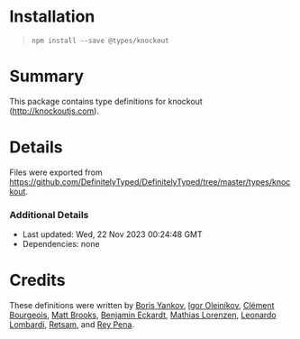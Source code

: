 # Installation
> `npm install --save @types/knockout`

# Summary
This package contains type definitions for knockout (http://knockoutjs.com).

# Details
Files were exported from https://github.com/DefinitelyTyped/DefinitelyTyped/tree/master/types/knockout.

### Additional Details
 * Last updated: Wed, 22 Nov 2023 00:24:48 GMT
 * Dependencies: none

# Credits
These definitions were written by [Boris Yankov](https://github.com/borisyankov), [Igor Oleinikov](https://github.com/Igorbek), [Clément Bourgeois](https://github.com/moonpyk), [Matt Brooks](https://github.com/EnableSoftware), [Benjamin Eckardt](https://github.com/BenjaminEckardt), [Mathias Lorenzen](https://github.com/ffMathy), [Leonardo Lombardi](https://github.com/ltlombardi), [Retsam](https://github.com/Retsam), and [Rey Pena](https://github.com/ReyPena).
